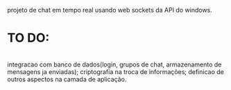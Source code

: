 projeto de chat em tempo real usando web sockets da API do windows.



<h1>TO DO:</h1>
<br>
integracao com banco de dados(login, grupos de chat, armazenamento de mensagens ja enviadas);
criptografia na troca de informações;
definicao de outros aspectos na camada de aplicação.
